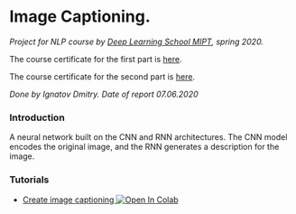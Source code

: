 # Image Captioning.
*Project for NLP course by [Deep Learning School MIPT](https://www.dlschool.org/), spring 2020.*

The course certificate for the first part is [here](https://www.dropbox.com/s/8reulxyajuxvsi8/dls1.pdf?dl=0).

The course certificate for the second part is [here](https://www.dropbox.com/s/ri6z8lwb5xtkuur/dls2.pdf?dl=0).

*Done by Ignatov Dmitry. Date of report 07.06.2020*

### Introduction

A neural network built on the CNN and RNN architectures. The CNN model encodes the original image, and the RNN generates a description for the image.

### Tutorials
- [Create image captioning ](./example/image_captioning.ipynb) [![Open In Colab](https://colab.research.google.com/assets/colab-badge.svg)](https://colab.research.google.com/github/IgnatovD/image_captioning_CNN_RNN/blob/master/example/image_captioning.ipynb)
